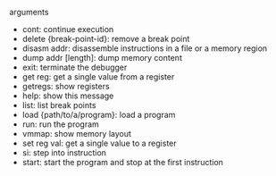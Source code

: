 arguments
 - cont: continue execution
 - delete {break-point-id}: remove a break point
 - disasm addr: disassemble instructions in a file or a memory region
 - dump addr [length]: dump memory content
 - exit: terminate the debugger
 - get reg: get a single value from a register
 - getregs: show registers
 - help: show this message
 - list: list break points
 - load {path/to/a/program}: load a program
 - run: run the program
 - vmmap: show memory layout
 - set reg val: get a single value to a register
 - si: step into instruction
 - start: start the program and stop at the first instruction

